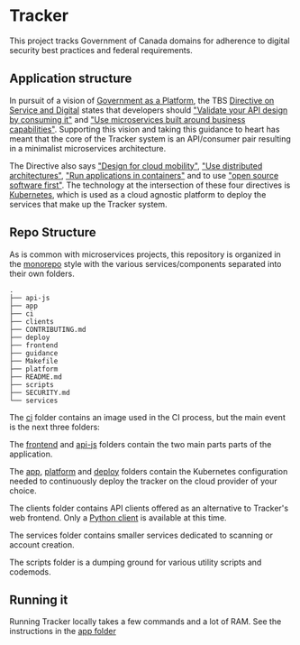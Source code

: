 # Tracker

This project tracks Government of Canada domains for adherence to digital security best practices and federal requirements. 

## Application structure

In pursuit of a vision of [Government as a Platform](https://medium.com/digitalhks/a-working-definition-of-government-as-a-platform-1fa6ff2f8e8d), the TBS [Directive on Service and Digital](https://www.tbs-sct.gc.ca/pol/doc-eng.aspx?id=32601) states that developers should ["Validate your API design by consuming it"](https://www.tbs-sct.gc.ca/pol/doc-eng.aspx?id=32604#claB.2.2.4) and ["Use microservices built around business capabilities"](https://www.tbs-sct.gc.ca/pol/doc-eng.aspx?id=32602#claA.2.3.10.2). Supporting this vision and taking this guidance to heart has meant that the core of the Tracker system is an API/consumer pair resulting in a minimalist microservices architecture.

The Directive also says ["Design for cloud mobility"](https://www.tbs-sct.gc.ca/pol/doc-eng.aspx?id=32602#claA.2.3.11.3), ["Use distributed architectures"](https://www.tbs-sct.gc.ca/pol/doc-eng.aspx?id=32602#claA.2.3.12.4), ["Run applications in containers"](https://www.tbs-sct.gc.ca/pol/doc-eng.aspx?id=32602#claA.2.3.10.4) and to use ["open source software first"](https://www.tbs-sct.gc.ca/pol/doc-eng.aspx?id=32602#claA.2.3.8.1).
The technology at the intersection of these four directives is [Kubernetes](https://kubernetes.io/), which is used as a cloud agnostic platform to deploy the services that make up the Tracker system. 

## Repo Structure

As is common with microservices projects, this repository is organized in the [monorepo](https://en.wikipedia.org/wiki/Monorepo) style with the various services/components separated into their own folders.

```
.
├── api-js
├── app
├── ci
├── clients
├── CONTRIBUTING.md
├── deploy
├── frontend
├── guidance
├── Makefile
├── platform
├── README.md
├── scripts
├── SECURITY.md
└── services
```

The [ci](ci/README.md) folder contains an image used in the CI process, but the main event is the next three folders:

The [frontend](frontend/README.md) and [api-js](api-js/README.md) folders contain the two main parts parts of the application.

The [app](app/README.md), [platform](platform/README.md) and [deploy](deploy/README.md) folders contain the Kubernetes configuration needed to continuously deploy the tracker on the cloud provider of your choice. 

The clients folder contains API clients offered as an alternative to Tracker's web frontend. Only a [Python client](clients/python/README.md) is available at this time.

The services folder contains smaller services dedicated to scanning or account creation.

The scripts folder is a dumping ground for various utility scripts and codemods.


## Running it

Running Tracker locally takes a few commands and a lot of RAM. See the instructions in the [app folder](app/README.md)
